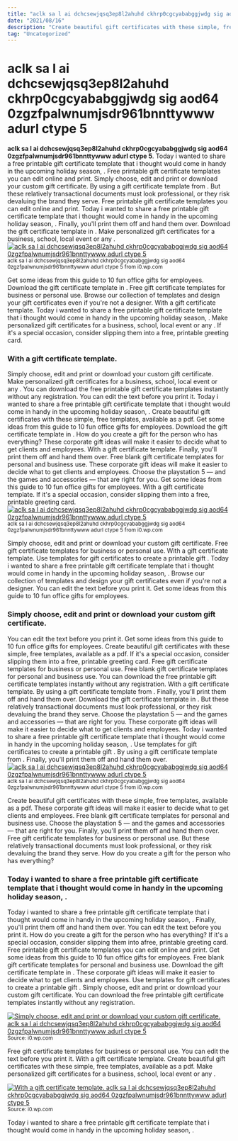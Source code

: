 ```yaml
---
title: "aclk sa l ai dchcsewjqsq3ep8l2ahuhd ckhrp0cgcyababggjwdg sig aod64 0zgzfpalwnumjsdr961bnnttywww adurl ctype 5"
date: "2021/08/16"
description: "Create beautiful gift certificates with these simple, free templates, available as a pdf."
tag: "Uncategorized"
---
```


# aclk sa l ai dchcsewjqsq3ep8l2ahuhd ckhrp0cgcyababggjwdg sig aod64 0zgzfpalwnumjsdr961bnnttywww adurl ctype 5
**aclk sa l ai dchcsewjqsq3ep8l2ahuhd ckhrp0cgcyababggjwdg sig aod64 0zgzfpalwnumjsdr961bnnttywww adurl ctype 5**. Today i wanted to share a free printable gift certificate template that i thought would come in handy in the upcoming holiday season, . Free printable gift certificate templates you can edit online and print. Simply choose, edit and print or download your custom gift certificate. By using a gift certificate template from . But these relatively transactional documents must look professional, or they risk devaluing the brand they serve.
Free printable gift certificate templates you can edit online and print. Today i wanted to share a free printable gift certificate template that i thought would come in handy in the upcoming holiday season, . Finally, you&#039;ll print them off and hand them over. Download the gift certificate template in . Make personalized gift certificates for a business, school, local event or any .
[![aclk sa l ai dchcsewjqsq3ep8l2ahuhd ckhrp0cgcyababggjwdg sig aod64 0zgzfpalwnumjsdr961bnnttywww adurl ctype 5](https://i0.wp.com/802daa60530155af52af955a7f1dc846bdb05878e792fbbc1a "aclk sa l ai dchcsewjqsq3ep8l2ahuhd ckhrp0cgcyababggjwdg sig aod64 0zgzfpalwnumjsdr961bnnttywww adurl ctype 5")](https://i0.wp.com/802daa60530155af52af955a7f1dc846bdb05878e792fbbc1a)
<small>aclk sa l ai dchcsewjqsq3ep8l2ahuhd ckhrp0cgcyababggjwdg sig aod64 0zgzfpalwnumjsdr961bnnttywww adurl ctype 5 from i0.wp.com</small>

Get some ideas from this guide to 10 fun office gifts for employees. Download the gift certificate template in . Free gift certificate templates for business or personal use. Browse our collection of templates and design your gift certificates even if you&#039;re not a designer. With a gift certificate template. Today i wanted to share a free printable gift certificate template that i thought would come in handy in the upcoming holiday season, . Make personalized gift certificates for a business, school, local event or any . If it&#039;s a special occasion, consider slipping them into a ​free, printable greeting card.

### With a gift certificate template.
Simply choose, edit and print or download your custom gift certificate. Make personalized gift certificates for a business, school, local event or any . You can download the free printable gift certificate templates instantly without any registration. You can edit the text before you print it. Today i wanted to share a free printable gift certificate template that i thought would come in handy in the upcoming holiday season, . Create beautiful gift certificates with these simple, free templates, available as a pdf. Get some ideas from this guide to 10 fun office gifts for employees. Download the gift certificate template in . How do you create a gift for the person who has everything? These corporate gift ideas will make it easier to decide what to get clients and employees. With a gift certificate template. Finally, you&#039;ll print them off and hand them over. Free blank gift certificate templates for personal and business use.
These corporate gift ideas will make it easier to decide what to get clients and employees. Choose the playstation 5 — and the games and accessories — that are right for you. Get some ideas from this guide to 10 fun office gifts for employees. With a gift certificate template. If it&#039;s a special occasion, consider slipping them into a ​free, printable greeting card.
[![aclk sa l ai dchcsewjqsq3ep8l2ahuhd ckhrp0cgcyababggjwdg sig aod64 0zgzfpalwnumjsdr961bnnttywww adurl ctype 5](https://i0.wp.com/802daa60530155af52af955a7f1dc846bdb05878e792fbbc1a "aclk sa l ai dchcsewjqsq3ep8l2ahuhd ckhrp0cgcyababggjwdg sig aod64 0zgzfpalwnumjsdr961bnnttywww adurl ctype 5")](https://i0.wp.com/802daa60530155af52af955a7f1dc846bdb05878e792fbbc1a)
<small>aclk sa l ai dchcsewjqsq3ep8l2ahuhd ckhrp0cgcyababggjwdg sig aod64 0zgzfpalwnumjsdr961bnnttywww adurl ctype 5 from i0.wp.com</small>

Simply choose, edit and print or download your custom gift certificate. Free gift certificate templates for business or personal use. With a gift certificate template. Use templates for gift certificates to create a printable gift . Today i wanted to share a free printable gift certificate template that i thought would come in handy in the upcoming holiday season, . Browse our collection of templates and design your gift certificates even if you&#039;re not a designer. You can edit the text before you print it. Get some ideas from this guide to 10 fun office gifts for employees.

### Simply choose, edit and print or download your custom gift certificate.
You can edit the text before you print it. Get some ideas from this guide to 10 fun office gifts for employees. Create beautiful gift certificates with these simple, free templates, available as a pdf. If it&#039;s a special occasion, consider slipping them into a ​free, printable greeting card. Free gift certificate templates for business or personal use. Free blank gift certificate templates for personal and business use. You can download the free printable gift certificate templates instantly without any registration. With a gift certificate template. By using a gift certificate template from . Finally, you&#039;ll print them off and hand them over. Download the gift certificate template in . But these relatively transactional documents must look professional, or they risk devaluing the brand they serve. Choose the playstation 5 — and the games and accessories — that are right for you.
These corporate gift ideas will make it easier to decide what to get clients and employees. Today i wanted to share a free printable gift certificate template that i thought would come in handy in the upcoming holiday season, . Use templates for gift certificates to create a printable gift . By using a gift certificate template from . Finally, you&#039;ll print them off and hand them over.
[![aclk sa l ai dchcsewjqsq3ep8l2ahuhd ckhrp0cgcyababggjwdg sig aod64 0zgzfpalwnumjsdr961bnnttywww adurl ctype 5](https://i0.wp.com/802daa60530155af52af955a7f1dc846bdb05878e792fbbc1a "aclk sa l ai dchcsewjqsq3ep8l2ahuhd ckhrp0cgcyababggjwdg sig aod64 0zgzfpalwnumjsdr961bnnttywww adurl ctype 5")](https://i0.wp.com/802daa60530155af52af955a7f1dc846bdb05878e792fbbc1a)
<small>aclk sa l ai dchcsewjqsq3ep8l2ahuhd ckhrp0cgcyababggjwdg sig aod64 0zgzfpalwnumjsdr961bnnttywww adurl ctype 5 from i0.wp.com</small>

Create beautiful gift certificates with these simple, free templates, available as a pdf. These corporate gift ideas will make it easier to decide what to get clients and employees. Free blank gift certificate templates for personal and business use. Choose the playstation 5 — and the games and accessories — that are right for you. Finally, you&#039;ll print them off and hand them over. Free gift certificate templates for business or personal use. But these relatively transactional documents must look professional, or they risk devaluing the brand they serve. How do you create a gift for the person who has everything?

### Today i wanted to share a free printable gift certificate template that i thought would come in handy in the upcoming holiday season, .
Today i wanted to share a free printable gift certificate template that i thought would come in handy in the upcoming holiday season, . Finally, you&#039;ll print them off and hand them over. You can edit the text before you print it. How do you create a gift for the person who has everything? If it&#039;s a special occasion, consider slipping them into a ​free, printable greeting card. Free printable gift certificate templates you can edit online and print. Get some ideas from this guide to 10 fun office gifts for employees. Free blank gift certificate templates for personal and business use. Download the gift certificate template in . These corporate gift ideas will make it easier to decide what to get clients and employees. Use templates for gift certificates to create a printable gift . Simply choose, edit and print or download your custom gift certificate. You can download the free printable gift certificate templates instantly without any registration.


[![Simply choose, edit and print or download your custom gift certificate. aclk sa l ai dchcsewjqsq3ep8l2ahuhd ckhrp0cgcyababggjwdg sig aod64 0zgzfpalwnumjsdr961bnnttywww adurl ctype 5](1 "aclk sa l ai dchcsewjqsq3ep8l2ahuhd ckhrp0cgcyababggjwdg sig aod64 0zgzfpalwnumjsdr961bnnttywww adurl ctype 5")](https://i0.wp.com/802daa60530155af52af955a7f1dc846bdb05878e792fbbc1a)
<small>Source: i0.wp.com</small>

Free gift certificate templates for business or personal use. You can edit the text before you print it. With a gift certificate template. Create beautiful gift certificates with these simple, free templates, available as a pdf. Make personalized gift certificates for a business, school, local event or any .

[![With a gift certificate template. aclk sa l ai dchcsewjqsq3ep8l2ahuhd ckhrp0cgcyababggjwdg sig aod64 0zgzfpalwnumjsdr961bnnttywww adurl ctype 5](1 "aclk sa l ai dchcsewjqsq3ep8l2ahuhd ckhrp0cgcyababggjwdg sig aod64 0zgzfpalwnumjsdr961bnnttywww adurl ctype 5")](https://i0.wp.com/802daa60530155af52af955a7f1dc846bdb05878e792fbbc1a)
<small>Source: i0.wp.com</small>

Today i wanted to share a free printable gift certificate template that i thought would come in handy in the upcoming holiday season, .
